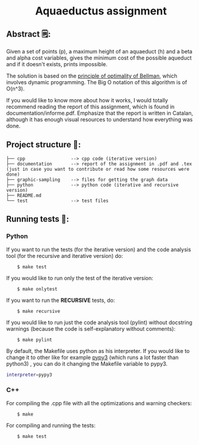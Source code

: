 <h1 align="center">
  Aquaeductus assignment
</h1>

## Abstract 🗒️:
Given a set of points (p), a maximum height of an aquaeduct (h)  and a beta and alpha cost variables, gives the minimum cost of the possible aqueduct and if it doesn't exists, prints impossible.

The solution is based on the [principle of optimality of Bellman](https://en.wikipedia.org/wiki/Bellman_equation), which involves dynamic programming. The Big O notation of this algorithm is of O(n^3).

If you would like to know more about how it works, I would totally recommend reading the report of this assignment, which is found in documentation/informe.pdf. Emphasize that the report is written in Catalan,
although it has enough visual resources to understand how everything was done.

## Project structure 📁:

``` 
├── cpp                 --> cpp code (iterative version)
├── documentation       --> report of the assignment in .pdf and .tex (just in case you want to contribute or read how some resources were done)
├── graphic-sampling    --> files for getting the graph data
├── python              --> python code (iterative and recursive version)
├── README.md
└── test                --> test files
```

## Running tests 🏃:

### Python

If you want to run the tests (for the iterative version) and the code analysis tool (for the recursive and iterative version) do:

``` 
    $ make test
```

If you would like to run only the test of the iterative version:

``` 
    $ make onlytest
```

If you want to run the **RECURSIVE** tests, do:
``` 
    $ make recursive
```

If you would like to run just the code analysis tool (pylint) without docstring warnings (because the code is self-explanatory without comments):
``` 
    $ make pylint
```

By default, the Makefile uses python as his interpreter. If you would like to change it to other like for example
[pypy3](https://www.pypy.org/) (which runs a lot faster than python3) , you can do it changing the Makefile variable to pypy3.

``` bash
interpreter=pypy3
```

### C++

For compiling the .cpp file with all the optimizations and warning checkers:

``` 
    $ make
```

For compiling and running the tests:

``` 
    $ make test
```
